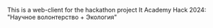 This is a web-client for the hackathon project It Academy Hack 2024: "Научное волонтерство + Экология"
